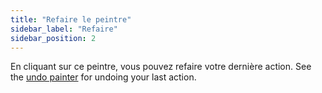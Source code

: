 ```yaml
---
title: "Refaire le peintre"
sidebar_label: "Refaire"
sidebar_position: 2
---
```


En cliquant sur ce peintre, vous pouvez refaire votre dernière action. See the [undo painter](undo) for undoing your last action.

